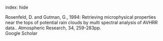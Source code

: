 index: hide

<div class="Citation">

  <div class="Citation-body">
    <div class="Citation-text">Rosenfeld, D. and Gutman, G., 1994: Retrieving microphysical properties near the tops of potential rain clouds by multi spectral analysis of AVHRR data.. <span class="Article-journal">Atmospheric Research, </span><span class="Article-volume">34, </span>259-283pp.</div>
    <div class="Citation-links">
      <div class="CitationLink" data-href="https://scholar.google.com/scholar?q=Retrieving+microphysical+properties+near+the+tops+of+potential+rain+clouds+by+multi+spectral+analysis+of+AVHRR+data.">
        <div class="CitationLink-icon CitationLink-Scholar"></div>
        <div class="CitationLink-text">Google Scholar</div>
      </div>
    </div>
  </div>
</div>


<div class="Citation-copy">

</div>